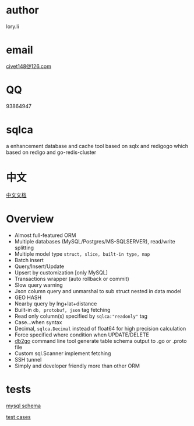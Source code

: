 # author 
lory.li
# email
civet148@126.com
# QQ 
93864947
# sqlca
a enhancement database and cache tool based on sqlx and redigogo which based on redigo and go-redis-cluster

# 中文
[中文文档](README_CN.md)

# Overview

- Almost full-featured ORM
- Multiple databases (MySQL/Postgres/MS-SQLSERVER), read/write splitting
- Multiple model type `struct, slice, built-in type, map` 
- Batch insert
- Query/Insert/Update
- Upsert by customization [only MySQL]
- Transactions wrapper (auto rollback or commit)
- Slow query warning
- Json column query and unmarshal to sub struct nested in data model
- GEO HASH 
- Nearby query by lng+lat+distance
- Built-in `db, protobuf, json` tag fetching  
- Read only column(s) specified by `sqlca:"readonly"` tag 
- Case...when syntax 
- Decimal, `sqlca.Decimal` instead of float64 for high precision calculation
- Force specified where condition when UPDATE/DELETE 
- [db2go](cmd/db2go) command line tool generate table schema output to .go or .proto file
- Custom sql.Scanner implement fetching 
- SSH tunnel
- Simply and developer friendly more than other ORM


# tests
[mysql schema](test/test.sql)

[test cases](test/main.go)



